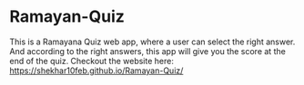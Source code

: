 # Ramayan-Quiz
This is a Ramayana Quiz web app, where a user can select the right answer. And according to the right answers, this app will give you the score at the end of the quiz.
Checkout the website here: https://shekhar10feb.github.io/Ramayan-Quiz/
